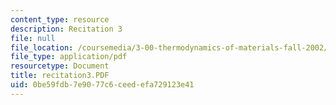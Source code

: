 ```yaml
---
content_type: resource
description: Recitation 3
file: null
file_location: /coursemedia/3-00-thermodynamics-of-materials-fall-2002/0be59fdb7e9077c6ceedefa729123e41_recitation3.PDF
file_type: application/pdf
resourcetype: Document
title: recitation3.PDF
uid: 0be59fdb-7e90-77c6-ceed-efa729123e41
---
```

